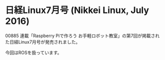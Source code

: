 # 日経Linux7月号 (Nikkei Linux, July 2016)
00885 連載「Raspberry Piで作ろう お手軽ロボット教室」の第7回が掲載された日経Linux7月号が発売されました。

今回はROSを扱っています。

